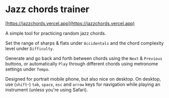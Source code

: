 # Jazz chords trainer

[https://jazzchords.vercel.app](https://jazzchords.vercel.app)

A simple tool for practicing random jazz chords.

Set the range of sharps & flats under `Accidentals` and the chord complexity level under `Difficulty`.

Generate and go back and forth between chords using the `Next` & `Previous` buttons, or automatically `Play` through different chords using metronome settings under `Tempo`.

Designed for portrait mobile phone, but also nice on desktop. On desktop, use (`shift`-) `tab`, `space`, `esc` and `arrow` keys for navigation while playing an instrument (unless you're using Safari).
